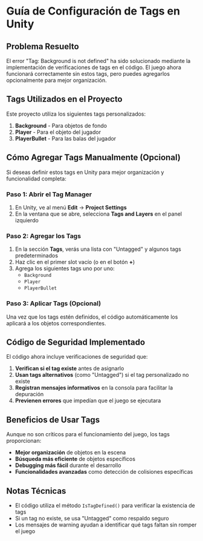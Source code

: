 # Guía de Configuración de Tags en Unity

## Problema Resuelto
El error "Tag: Background is not defined" ha sido solucionado mediante la implementación de verificaciones de tags en el código. El juego ahora funcionará correctamente sin estos tags, pero puedes agregarlos opcionalmente para mejor organización.

## Tags Utilizados en el Proyecto

Este proyecto utiliza los siguientes tags personalizados:

1. **Background** - Para objetos de fondo
2. **Player** - Para el objeto del jugador
3. **PlayerBullet** - Para las balas del jugador

## Cómo Agregar Tags Manualmente (Opcional)

Si deseas definir estos tags en Unity para mejor organización y funcionalidad completa:

### Paso 1: Abrir el Tag Manager
1. En Unity, ve al menú **Edit** → **Project Settings**
2. En la ventana que se abre, selecciona **Tags and Layers** en el panel izquierdo

### Paso 2: Agregar los Tags
1. En la sección **Tags**, verás una lista con "Untagged" y algunos tags predeterminados
2. Haz clic en el primer slot vacío (o en el botón **+**)
3. Agrega los siguientes tags uno por uno:
   - `Background`
   - `Player`
   - `PlayerBullet`

### Paso 3: Aplicar Tags (Opcional)
Una vez que los tags estén definidos, el código automáticamente los aplicará a los objetos correspondientes.

## Código de Seguridad Implementado

El código ahora incluye verificaciones de seguridad que:

1. **Verifican si el tag existe** antes de asignarlo
2. **Usan tags alternativos** (como "Untagged") si el tag personalizado no existe
3. **Registran mensajes informativos** en la consola para facilitar la depuración
4. **Previenen errores** que impedían que el juego se ejecutara

## Beneficios de Usar Tags

Aunque no son críticos para el funcionamiento del juego, los tags proporcionan:

- **Mejor organización** de objetos en la escena
- **Búsqueda más eficiente** de objetos específicos
- **Debugging más fácil** durante el desarrollo
- **Funcionalidades avanzadas** como detección de colisiones específicas

## Notas Técnicas

- El código utiliza el método `IsTagDefined()` para verificar la existencia de tags
- Si un tag no existe, se usa "Untagged" como respaldo seguro
- Los mensajes de warning ayudan a identificar qué tags faltan sin romper el juego
